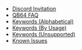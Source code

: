 * [Discord Invitation](https://discord.gg/A3HmUe2mv8)
* [QB64 FAQ](QB64-FAQ)
* [Keywords (Alphabetical)](Keyword-Reference-(Alphabetical))
* [Keywords (By Usage)](Keyword-Reference-(Usage))
* [Keywords (Unsupported)](Keywords-currently-not-supported-by-QB64)
* [Known Issues](Known-Issues)